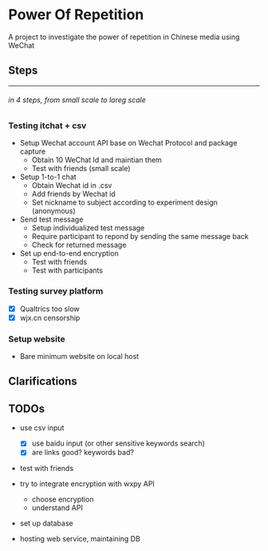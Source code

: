 #  Power Of Repetition
A project to investigate the power of repetition in Chinese media using WeChat

## Steps
----
###### in 4 steps, from small scale to lareg scale
### Testing itchat + csv
* Setup Wechat account API base on Wechat Protocol and package capture
  * Obtain 10 WeChat Id and maintian them
  * Test with friends (small scale)
* Setup 1-to-1 chat
  * Obtain Wechat id in .csv
  * Add friends by Wechat id
  * Set nickname to subject according to experiment design (anonymous)
* Send test message
  * Setup individualized test message 
  * Require participant to repond by sending the same message back
  * Check for returned message
* Set up end-to-end encryption
  * Test with friends
  * Test with participants
  
### Testing survey platform
- [X] Qualtrics too slow
- [X] wjx.cn censorship

### Setup website
* Bare minimum website on local host

Clarifications
----

TODOs
----
* use csv input
  - [X] use baidu input (or other sensitive keywords search)
  - [X] are links good? keywords bad?
* test with friends 

* try to integrate encryption with wxpy API
    * choose encryption
    * understand API
* set up database
* hosting web service, maintaining DB
